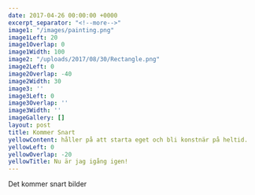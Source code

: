 ```yaml
---
date: 2017-04-26 00:00:00 +0000
excerpt_separator: "<!--more-->"
image1: "/images/painting.png"
image1Left: 20
image1Overlap: 0
image1Width: 100
image2: "/uploads/2017/08/30/Rectangle.png"
image2Left: 0
image2Overlap: -40
image2Width: 30
image3: ''
image3Left: 0
image3Overlap: ''
image3Width: ''
imageGallery: []
layout: post
title: Kommer Snart
yellowContent: håller på att starta eget och bli konstnär på heltid.
yellowLeft: 0
yellowOverlap: -20
yellowTitle: Nu är jag igång igen!
---
```

<!--more-->

Det kommer snart bilder